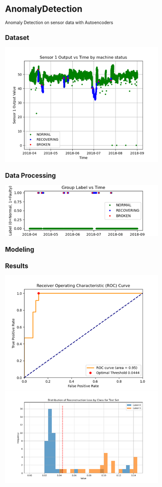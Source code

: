 # AnomalyDetection
Anomaly Detection on sensor data with Autoencoders

## Dataset
![](images/sensor_vs_time.png)
## Data Processing
![](images/group_label_vs_time.png)
## Modeling

## Results
![](images/ROC.png)
![](images/Reconstruction_loss_histogram.png)
